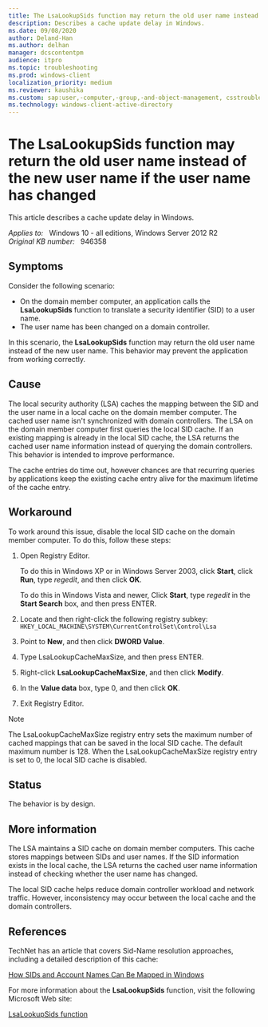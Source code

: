 ```yaml
---
title: The LsaLookupSids function may return the old user name instead of the new user name if the user name has changed
description: Describes a cache update delay in Windows.
ms.date: 09/08/2020
author: Deland-Han
ms.author: delhan
manager: dcscontentpm
audience: itpro
ms.topic: troubleshooting
ms.prod: windows-client
localization_priority: medium
ms.reviewer: kaushika
ms.custom: sap:user,-computer,-group,-and-object-management, csstroubleshoot
ms.technology: windows-client-active-directory
---
```

# The LsaLookupSids function may return the old user name instead of the new user name if the user name has changed

This article describes a cache update delay in Windows.

_Applies to:_ &nbsp; Windows 10 - all editions, Windows Server 2012 R2  
_Original KB number:_ &nbsp; 946358

## Symptoms

Consider the following scenario:  

- On the domain member computer, an application calls the **LsaLookupSids** function to translate a security identifier (SID) to a user name.
- The user name has been changed on a domain controller.

In this scenario, the **LsaLookupSids** function may return the old user name instead of the new user name. This behavior may prevent the application from working correctly.

## Cause

The local security authority (LSA) caches the mapping between the SID and the user name in a local cache on the domain member computer. The cached user name isn't synchronized with domain controllers. The LSA on the domain member computer first queries the local SID cache. If an existing mapping is already in the local SID cache, the LSA returns the cached user name information instead of querying the domain controllers. This behavior is intended to improve performance.

The cache entries do time out, however chances are that recurring queries by applications keep the existing cache entry alive for the maximum lifetime of the cache entry.

## Workaround

To work around this issue, disable the local SID cache on the domain member computer. To do this, follow these steps:

1. Open Registry Editor.

   To do this in Windows XP or in Windows Server 2003, click **Start**, click **Run**, type *regedit*, and then click **OK**.

   To do this in Windows Vista and newer, Click **Start**, type *regedit* in the **Start Search** box, and then press ENTER.

2. Locate and then right-click the following registry subkey:  
   `HKEY_LOCAL_MACHINE\SYSTEM\CurrentControlSet\Control\Lsa`
3. Point to **New**, and then click **DWORD Value**.
4. Type LsaLookupCacheMaxSize, and then press ENTER.
5. Right-click **LsaLookupCacheMaxSize**, and then click **Modify**.
6. In the **Value data** box, type 0, and then click **OK**.
7. Exit Registry Editor.

> [!NOTE]
> The LsaLookupCacheMaxSize registry entry sets the maximum number of cached mappings that can be saved in the local SID cache. The default maximum number is 128. When the LsaLookupCacheMaxSize registry entry is set to 0, the local SID cache is disabled.

## Status

The behavior is by design.

## More information

The LSA maintains a SID cache on domain member computers. This cache stores mappings between SIDs and user names. If the SID information exists in the local cache, the LSA returns the cached user name information instead of checking whether the user name has changed.

The local SID cache helps reduce domain controller workload and network traffic. However, inconsistency may occur between the local cache and the domain controllers.

## References

TechNet has an article that covers Sid-Name resolution approaches, including a detailed description of this cache:

[How SIDs and Account Names Can Be Mapped in Windows](/previous-versions/windows/it-pro/windows-server-2008-R2-and-2008/ff428139(v=ws.10))  

For more information about the **LsaLookupSids** function, visit the following Microsoft Web site:

[LsaLookupSids function](/windows/win32/api/ntsecapi/nf-ntsecapi-lsalookupsids)
